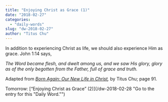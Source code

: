 ```yaml
---
title: "Enjoying Christ as Grace (1)"
date: "2018-02-27"
categories: 
  - "daily-words"
slug: "dw-2018-02-27"
author: "Titus Chu"
---
```


In addition to experiencing Christ as life, we should also experience Him as grace. John 1:14 says,

_The Word became flesh, and dwelt among us, and we saw His glory, glory as of the only begotten from the Father, full of grace and truth._

Adapted from _[Born Again: Our New Life in Christ](/book-born-again/ "Go to the listing for this book."),_ by Titus Chu; page 91.

Tomorrow: [“Enjoying Christ as Grace” (2)](/dw-2018-02-28 "Go to the entry for this "Daily Word."")
